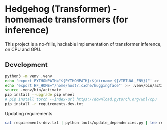 # Hedgehog (Transformer) - homemade transformers (for inference)

This project is a no-frills, hackable implementation of transformer inference, on CPU and GPU.

## Development

```sh
python3 -m venv .venv
echo 'export PYTHONPATH="${PYTHONPATH}:$(dirname ${VIRTUAL_ENV})"' >> .venv/bin/activate
echo 'export HF_HOME="/home/host/.cache/huggingface"' >> .venv/bin/activate
source .venv/bin/activate
pip install --upgrade pip wheel
# pip install torch --index-url https://download.pytorch.org/whl/cpu
pip install -r requirements-dev.txt
```

Updating requirements

```sh
cat requirements-dev.txt | python tools/update_dependencies.py | tee requirements-dev.txt
```
